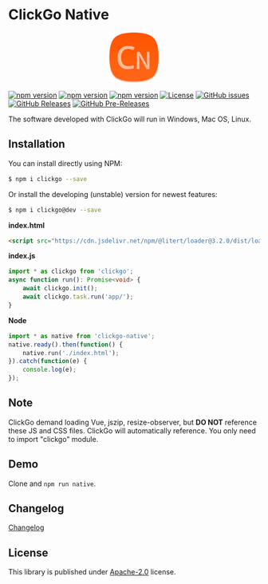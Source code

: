 # ClickGo Native

<p align="center"><img src="dist/icon.png" width="100" height="100" alt="ClickGo Native"></p>

[![npm version](https://img.shields.io/npm/v/clickgo-native.svg?colorB=brightgreen)](https://www.npmjs.com/package/clickgo-native "Stable Version")
[![npm version](https://img.shields.io/npm/v/clickgo-native/dev.svg)](https://www.npmjs.com/package/clickgo-native "Development Version")
[![npm version](https://img.shields.io/npm/v/clickgo-native/beta.svg)](https://www.npmjs.com/package/clickgo-native "Beta Version")
[![License](https://img.shields.io/github/license/maiyun/clickGo-native.svg)](https://github.com/maiyun/clickgo-native/blob/master/LICENSE)
[![GitHub issues](https://img.shields.io/github/issues/maiyun/clickgo-native.svg)](https://github.com/maiyun/clickgo-native/issues)
[![GitHub Releases](https://img.shields.io/github/release/maiyun/clickgo-native.svg)](https://github.com/maiyun/clickgo-native/releases "Stable Release")
[![GitHub Pre-Releases](https://img.shields.io/github/release/maiyun/clickgo-native/all.svg)](https://github.com/maiyun/clickgo-native/releases "Pre-Release")

The software developed with ClickGo will run in Windows, Mac OS, Linux.

## Installation

You can install directly using NPM:

```sh
$ npm i clickgo --save
```

Or install the developing (unstable) version for newest features:

```sh
$ npm i clickgo@dev --save
```

**index.html**

```html
<script src="https://cdn.jsdelivr.net/npm/@litert/loader@3.2.0/dist/loader.min.js?path=index"></script>
```

**index.js**

```typescript
import * as clickgo from 'clickgo';
async function run(): Promise<void> {
    await clickgo.init();
    await clickgo.task.run('app/');
}
```

**Node**

```typescript
import * as native from 'clickgo-native';
native.ready().then(function() {
    native.run('./index.html');
}).catch(function(e) {
    console.log(e);
});
```

## Note

ClickGo demand loading Vue, jszip, resize-observer, but **DO NOT** reference these JS and CSS files. ClickGo will automatically reference. You only need to import "clickgo" module.

## Demo

Clone and `npm run native`.

## Changelog

[Changelog](doc/CHANGELOG.md)

## License

This library is published under [Apache-2.0](./LICENSE) license.